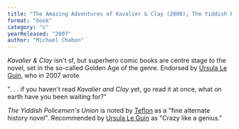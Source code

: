 ```yaml
---
title: "The Amazing Adventures of Kavalier & Clay (2000); The Yiddish Policemen's Union (2007)"
format: "book"
category: "c"
yearReleased: "2007"
author: "Michael Chabon"
---
```

<em>Kavalier & Clay </em>isn't sf, but superhero comic books are centre stage to the novel, set in the so-called Golden Age of the genre. Endorsed by <a href="http://www.openculture.com/2016/05/books-that-ursula-k-le-guin-likes-and-wants-you-to-read.html"> Ursula Le Guin</a>, who in 2007 wrote 

". . . if you haven't read _Kavalier and Clay_ yet, go read it at once, what on earth have you been waiting for?"

<em>The Yiddish Policemen's Union</em> is noted by <a href="https://seesharppress.wordpress.com/2015/04/19/c-j-sansoms-alternate-history-and-mystery-novels/"> Teflon</a> as a "fine alternate history novel". Recommended by <a href="http://www.openculture.com/2016/05/books-that-ursula-k-le-guin-likes-and-wants-you-to-read.html"> Ursula Le Guin</a> as "Crazy like a genius."
 

